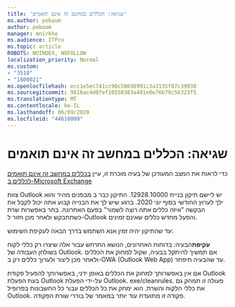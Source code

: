 ```yaml
---
title: 'שגיאה: הכללים במחשב זה אינם תואמים'
ms.author: pebaum
author: pebaum
manager: mnirkhe
ms.audience: ITPro
ms.topic: article
ROBOTS: NOINDEX, NOFOLLOW
localization_priority: Normal
ms.custom:
- "3518"
- "1800021"
ms.openlocfilehash: ecc1e5ec741cc90c58698991c3a3135f87c39938
ms.sourcegitcommit: 9816ac4d0fef20558383a491e0e76b79c56323f5
ms.translationtype: MT
ms.contentlocale: he-IL
ms.lasthandoff: 06/09/2020
ms.locfileid: "44618009"
---
```

# <a name="error-the-rules-on-this-computer-do-not-match"></a>שגיאה: הכללים במחשב זה אינם תואמים

כדי לראות את המצב המעודכן של בעיה מוכרת זו, עיין [בכללים במחשב זה אינם תואמים לכללים ב-Microsoft Exchange](https://support.office.com/article/d032e037-b224-429e-b325-633afde9b5f0)

צוות Outlook יש ליישם תיקון בניית 12928.10000. התיקון כבר ב מבפנים מהיר והוא ילך לערוץ החודשי בסוף יוני 2020. ברגע שיש לך את הבנייה קבוע אתה יכול לקבל את הבקשה "איזה כללים אתה רוצה לשמור" בפעם האחרונה. בחר באפשרות שרת כשתתבקש ולאחר מכן חזור ל-Outlook והפעל מחדש כללים שאינם זמינים.

עד שהתיקון יהיה זמין אנא השתמש בדרך הבאה לעקיפת השימוש:

**עקיפת**הבעיה: בדוחות האחרונים, הנושא התרחש עבור אלה שיצרו רק כללי לקוח בשולחן העבודה של Outlook. אם תמשיך להיתקל בבעיה, שקול למחוק את הכללים ולאחר מכן ליצור ולערוך כללים רק ב-OWA (Outlook Web App) עד שהבעיה תיפתר.

אם אין באפשרותך למחוק את הכללים באופן ידני, באפשרותך להפעיל פקודת Outlook בעת הפעלת Outlook על-ידי הפעלת Outlook. exe/cleanrules. פעולה זו תמחק גם את כללי הלקוח והשרת. הוא ימחק את כל הכללים עבור כל החשבונות בפרופיל Outlook. פקודה זו מתועדת עוד יותר במאמר של בוררי שורת הפקודה.